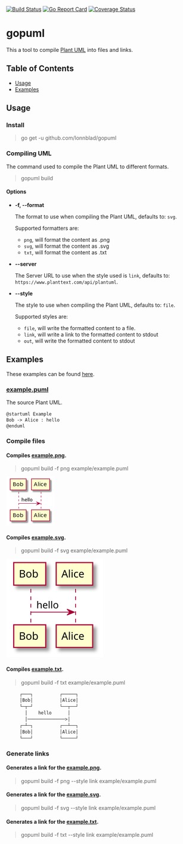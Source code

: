 [![Build Status](https://img.shields.io/endpoint.svg?url=https%3A%2F%2Factions-badge.atrox.dev%2Flonnblad%2Fgopuml%2Fbadge%3Fref%3Dmain&style=flat)](https://actions-badge.atrox.dev/lonnblad/gopuml/goto?ref=main)
[![Go Report Card](https://goreportcard.com/badge/github.com/lonnblad/gopuml)](https://goreportcard.com/report/github.com/lonnblad/gopuml)
[![Coverage Status](https://coveralls.io/repos/github/lonnblad/gopuml/badge.svg?branch=main)](https://coveralls.io/github/lonnblad/gopuml?branch=main)

# gopuml

This a tool to compile [Plant UML](https://plantuml.com/) into files and links.

## Table of Contents

- [Usage](#usage)
- [Examples](#examples)

## Usage

### Install

> go get -u github.com/lonnblad/gopuml

### Compiling UML

The command used to compile the Plant UML to different formats.

> gopuml build

#### Options

- **-f, --format**

  The format to use when compiling the Plant UML, defaults to: `svg`.

  Supported formatters are:

  - `png`, will format the content as .png
  - `svg`, will format the content as .svg
  - `txt`, will format the content as .txt

- **--server**

  The Server URL to use when the style used is `link`, defaults to: `https://www.planttext.com/api/plantuml`.

- **--style**

  The style to use when compiling the Plant UML, defaults to: `file`.

  Supported styles are:

  - `file`, will write the formatted content to a file.
  - `link`, will write a link to the formatted content to stdout
  - `out`, will write the formatted content to stdout

## Examples

These examples can be found [here](example).

### [example.puml](example/example.puml)

The source Plant UML.

```puml
@startuml Example
Bob -> Alice : hello
@enduml
```

### Compile files

#### Compiles [example.png](example/example.png).

> gopuml build -f png example/example.puml

![example.png](example/example.png)

#### Compiles [example.svg](example/example.svg).

> gopuml build -f svg example/example.puml

![example.svg](example/example.svg)

#### Compiles [example.txt](example/example.txt).

> gopuml build -f txt example/example.puml

```txt
     ┌───┐          ┌─────┐
     │Bob│          │Alice│
     └─┬─┘          └──┬──┘
       │    hello      │
       │──────────────>│
     ┌─┴─┐          ┌──┴──┐
     │Bob│          │Alice│
     └───┘          └─────┘
```

### Generate links

#### Generates a link for the [example.png](https://www.planttext.com/api/plantuml/png/SYWkIImgAStDKN2jICmjo4dbSifFKj2rKt3CoKnELR1Io4ZDoSddSaZDIodDpG44003__m00).

> gopuml build -f png --style link example/example.puml

#### Generates a link for the [example.svg](https://www.planttext.com/api/plantuml/svg/SYWkIImgAStDKN2jICmjo4dbSifFKj2rKt3CoKnELR1Io4ZDoSddSaZDIodDpG44003__m00).

> gopuml build -f svg --style link example/example.puml

#### Generates a link for the [example.txt](https://www.planttext.com/api/plantuml/txt/SYWkIImgAStDKN2jICmjo4dbSifFKj2rKt3CoKnELR1Io4ZDoSddSaZDIodDpG44003__m00).

> gopuml build -f txt --style link example/example.puml

